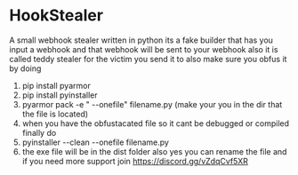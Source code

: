# HookStealer
A small webhook stealer written in python its a fake builder that has you input a webhook and that webhook will be sent to your webhook
also it is called teddy stealer for the victim you send it to 
also make sure you obfus it by doing
1. pip install pyarmor
2. pip install pyinstaller 
3. pyarmor pack -e " --onefile" filename.py (make your you in the dir that the file is located)
4. when you have the obfustacated file so it cant be debugged or compiled finally do
5. pyinstaller --clean --onefile filename.py
6. the exe file will be in the dist folder also yes you can rename the file and if you need more support join https://discord.gg/vZdqCvf5XR
